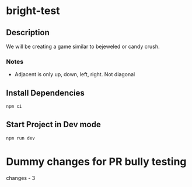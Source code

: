 # bright-test

## Description
We will be creating a game similar to bejeweled or candy crush. 

### Notes
* Adjacent is only up, down, left, right. Not diagonal

## Install Dependencies

```sh
npm ci
```

## Start Project in Dev mode

```sh
npm run dev
```

# Dummy changes for PR bully testing
changes - 3